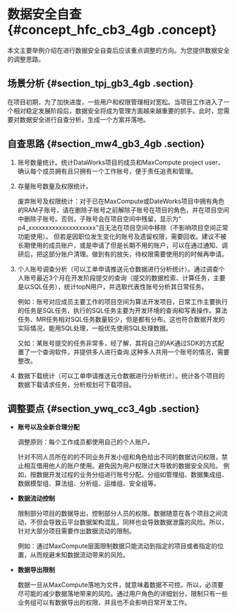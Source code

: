 # 数据安全自查 {#concept_hfc_cb3_4gb .concept}

本文主要举例介绍在进行数据安全自查后应该重点调整的方向。为您提供数据安全的调整思路。

## 场景分析 {#section_tpj_gb3_4gb .section}

在项目初期，为了加快进度，一些用户和权限管理相对宽松。当项目工作进入了一个相对稳定发展阶段后，数据安全将成为管理方面越来越重要的抓手。此时，您需要对数据安全进行自查分析，生成一个方案并落地。

## 自查思路 {#section_mw4_gb3_4gb .section}

1.  账号数量统计。统计DataWorks项目的成员和MaxCompute project user，确认每个成员拥有且只拥有一个工作账号，便于责任追责和管理。
2.  存量账号数量及权限统计。

    废弃账号及权限统计：对于已在MaxCompute或DateWorks项目中拥有角色的RAM子账号，请在删除子账号之前解除子账号在项目的角色，并在项目空间中删除子账号。否则，子账号会在项目空间中残留，显示为“ p4\_xxxxxxxxxxxxxxxxxxxx”且无法在项目空间中移除（不影响项目空间正常功能使用）。 但若是因职位发生变化的账号及遗留权限，需要回收。建议不被长期使用的成员账户，或是申请了但是长期不用的账户，可以在通过通知、调研后，把这部分账户清理。做到有的放矢，待权限需要使用的的时候再申请。

3.  个人账号调查分析（可以工单申请推送元仓数据进行分析统计）。通过调查个人账号最近3个月在开发阶段提交的查询（提交的数据检索、计算任务，主要是以SQL任务），统计topN用户，并选取代表性账号分析其日常任务。

    例如：账号对应成员主要工作的项目空间为算法开发项目，日常工作主要执行的任务是SQL任务，执行的SQL任务主要为开发环境的查询和写表操作。算法任务、MR任务相对SQL任务数量较少，但是都有分布。这也符合数据开发的实际情况，能用SQL处理，一般优先使用SQL处理数据。

    又如：某账号提交的任务非常多，经了解，其将自己的AK通过SDK的方式配置了一个查询软件，并提供多人进行查询.这种多人共用一个账号的情况，需要整改。

4.  数据下载统计（可以工单申请推送元仓数据进行分析统计）。统计各个项目的数据下载请求任务，分析规划可下载项目。

## 调整要点 {#section_ywq_cc3_4gb .section}

-   **账号以及全新合理分配**

    调整原则：每个工作成员都使用自己的个人账户。

    针对不同人员所在的的不同业务开发小组和角色给出不同的数据访问权限，禁止相互借用他人的账户使用。避免因为用户权限过大导致的数据安全风险。 例如，按数据开发过程的业务分组进行账号分配。分组如管理组、数据集成组、数据模型组、算法组、分析组、运维组、安全组等。


-   **数据流动控制**

    限制部分项目的数据导出，控制部分人员的权限。数据随意在各个项目之间流动，不但会导致云平台数据架构混乱，同样也会导致数据泄露的风险。所以，针对大部分项目需要作出数据流动的限制。

    例如：通过MaxCompute层面限制数据只能流动到指定的项目或者指定的位置，从而规避未知数据流动带来的风险。

-   **数据导出限制**

    数据一旦从MaxCompute落地为文件，就意味着数据不可控。所以，必须要尽可能的减少数据落地带来的风险。通过用户角色的详细划分，限制只有一些业务组可以有数据导出的权限，并且也不会影响日常开发工作。


